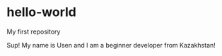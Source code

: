 # hello-world
My first repository

Sup! My name is Usen and I am a beginner developer from Kazakhstan!
